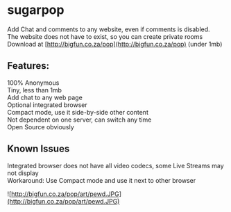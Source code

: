 # sugarpop

Add Chat and comments to any website, even if comments is disabled.  
The website does not have to exist, so you can create private rooms    
Download at [http://bigfun.co.za/pop](http://bigfun.co.za/pop)
(under 1mb)

## Features:  
100% Anonymous  
Tiny, less than 1mb  
Add chat to any web page  
Optional integrated browser  
Compact mode, use it side-by-side other content  
Not dependent on one server, can switch any time  
Open Source obviously  

## Known Issues
Integrated browser does not have all video codecs, some Live Streams may not display  
Workaround: Use Compact mode and use it next to other browser  

![http://bigfun.co.za/pop/art/pewd.JPG](http://bigfun.co.za/pop/art/pewd.JPG)
